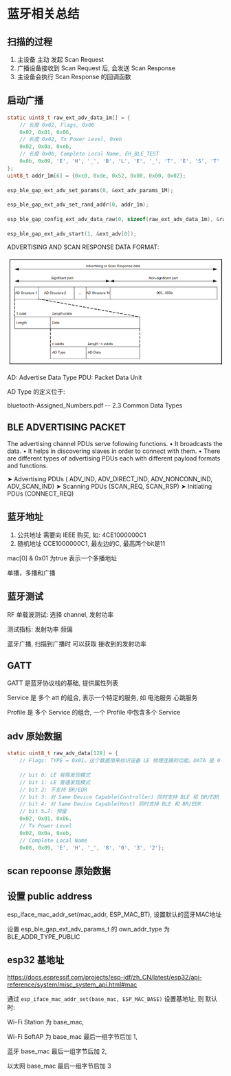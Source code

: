 # 蓝牙相关总结

## 扫描的过程

1. 主设备 主动 发起 Scan Request
2. 广播设备接收到 Scan Request 后, 会发送 Scan Response
3. 主设备会执行 Scan Response 的回调函数

## 启动广播

```c
static uint8_t raw_ext_adv_data_1m[] = {
    // 长度 0x02, Flags, 0x06
    0x02, 0x01, 0x06,
    // 长度 0x02, Tx Power Level, 0xeb
    0x02, 0x0a, 0xeb,
    // 长度 0x0b, Complete Local Name, EH_BLE_TEST
    0x0b, 0x09, 'E', 'H', '_', 'B', 'L', 'E', '_', 'T', 'E', 'S', 'T'
};
uint8_t addr_1m[6] = {0xc0, 0xde, 0x52, 0x00, 0x00, 0x02};

esp_ble_gap_ext_adv_set_params(0, &ext_adv_params_1M);

esp_ble_gap_ext_adv_set_rand_addr(0, addr_1m);

esp_ble_gap_config_ext_adv_data_raw(0, sizeof(raw_ext_adv_data_1m), &raw_ext_adv_data_1m[0]);

esp_ble_gap_ext_adv_start(1, &ext_adv[0]);
```

ADVERTISING AND SCAN RESPONSE DATA FORMAT:

![](images/esp32c3_ble/2023-03-24-14-31-21.png)

AD: Advertise Data Type
PDU: Packet Data Unit

AD Type 的定义位于:

bluetooth-Assigned_Numbers.pdf -- 2.3 Common Data Types



## BLE ADVERTISING PACKET

The advertising channel PDUs serve following functions.
• It broadcasts the data.
• It helps in discovering slaves in order to connect with them.
• There are different types of advertising PDUs each with different payload formats and functions.

➤ Advertising PDUs ( ADV_IND, ADV_DIRECT_IND, ADV_NONCONN_IND, ADV_SCAN_IND)
➤ Scanning PDUs (SCAN_REQ, SCAN_RSP)
➤ Initiating PDUs (CONNECT_REQ)

## 蓝牙地址

1. 公共地址 需要向 IEEE 购买, 如: 4CE1000000C1
2. 随机地址 CCE1000000C1, 最左边的C, 最高两个bit是11

mac[0] & 0x01 为true 表示一个多播地址

单播，多播和广播

## 蓝牙测试

RF 单载波测试: 选择 channel, 发射功率

测试指标: 发射功率 频偏

蓝牙广播, 扫描到广播时 可以获取 接收到的发射功率

## GATT

GATT 是蓝牙协议栈的基础, 提供属性列表

Service 是 多个 att 的组合, 表示一个特定的服务, 如 电池服务 心跳服务

Profile 是 多个 Service 的组合, 一个 Profile 中包含多个 Service

## adv 原始数据

```c
static uint8_t raw_adv_data[128] = {
    // Flags: TYPE = 0x01。这个数据用来标识设备 LE 物理连接的功能。DATA 是 0 到多个字节的 Flag 值，每个 bit 上用 0 或者 1 来表示是否为 True。如果有任何一个 bit 不为 0，并且广播包是可连接的，就必须包含此数据。各 bit 的定义如下：

    // bit 0: LE 有限发现模式
    // bit 1: LE 普通发现模式
    // bit 2: 不支持 BR/EDR
    // bit 3: 对 Same Device Capable(Controller) 同时支持 BLE 和 BR/EDR
    // bit 4: 对 Same Device Capable(Host) 同时支持 BLE 和 BR/EDR
    // bit 5…7: 预留
    0x02, 0x01, 0x06,
    // Tx Power Level
    0x02, 0x0a, 0xeb,
    // Complete Local Name
    0x08, 0x09, 'E', 'H', '_', '8', '0', '3', '2'};
```

## scan repoonse 原始数据

## 设置 public address

esp_iface_mac_addr_set(mac_addr, ESP_MAC_BT), 设置默认的蓝牙MAC地址

设置 esp_ble_gap_ext_adv_params_t 的 own_addr_type 为 BLE_ADDR_TYPE_PUBLIC

## esp32 基地址

https://docs.espressif.com/projects/esp-idf/zh_CN/latest/esp32/api-reference/system/misc_system_api.html#mac

通过 `esp_iface_mac_addr_set(base_mac, ESP_MAC_BASE)` 设置基地址, 则 默认时:

Wi-Fi Station 为 base_mac,

Wi-Fi SoftAP 为 base_mac 最后一组字节后加 1,

蓝牙 base_mac 最后一组字节后加 2,

以太网 base_mac 最后一组字节后加 3
